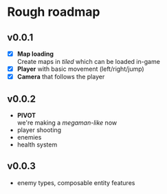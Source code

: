 # Rough roadmap
## v0.0.1
- [x] __Map loading__  
  Create maps in _tiled_ which can be loaded in-game  
- [x] __Player__ with basic movement (left/right/jump)
- [x] __Camera__ that follows the player

## v0.0.2
- __PIVOT__  
  we're making a _megaman-like_ now
- player shooting
- enemies
- health system

## v0.0.3
- enemy types, composable entity features
